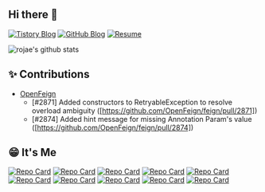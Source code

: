 ## Hi there 👋
[![Tistory Blog](https://img.shields.io/badge/Tistory-Blog-orange?logo=tistory)](https://redcoder.tistory.com)
[![GitHub Blog](https://img.shields.io/badge/GitHub-Blog-black?logo=github)](https://rojae.github.io)
[![Resume](https://img.shields.io/badge/Resume-Page-blue?logo=read-the-docs)](https://www.rallit.com/hub/resumes/781874/%EC%98%A4%EC%9E%AC%EC%84%B1)

![rojae's github stats](https://github-readme-stats.vercel.app/api?username=rojae&show_icons=true&theme=merko)


## ✨ Contributions
- [OpenFeign](https://github.com/OpenFeign/feign)
  - [#2871] Added constructors to RetryableException to resolve overload ambiguity ([https://github.com/OpenFeign/feign/pull/2871])
  - [#2874] Added hint message for missing Annotation Param's value ([https://github.com/OpenFeign/feign/pull/2874])

## 😁 It's Me
[![Repo Card](https://github-readme-stats.vercel.app/api/pin/?username=rojae&repo=auth-server-fe)](https://github.com/rojae/auth-server-fe) 
[![Repo Card](https://github-readme-stats.vercel.app/api/pin/?username=rojae&repo=auth-server-be)](https://github.com/rojae/auth-server-be) 
[![Repo Card](https://github-readme-stats.vercel.app/api/pin/?username=rojae&repo=R.LOG)](https://github.com/rojae/R.LOG) 
[![Repo Card](https://github-readme-stats.vercel.app/api/pin/?username=I-m-Codefix&repo=ott-api-service)](https://github.com/I-m-Codefix/ott-api-service)
[![Repo Card](https://github-readme-stats.vercel.app/api/pin/?username=rojae&repo=LectureEvaluation)](https://github.com/rojae/LectureEvaluation) [![Repo Card](https://github-readme-stats.vercel.app/api/pin/?username=rojae&repo=querydsl-demo)](https://github.com/rojae/querydsl-demo) [![Repo Card](https://github-readme-stats.vercel.app/api/pin/?username=rojae&repo=jpashop-demo)](https://github.com/rojae/jpashop-demo)
[![Repo Card](https://github-readme-stats.vercel.app/api/pin/?username=rojae&repo=load-prop)](https://github.com/rojae/load-prop)
[![Repo Card](https://github-readme-stats.vercel.app/api/pin/?username=rojae&repo=Spring-Encrypted-Sample)](https://github.com/rojae/Spring-Encrypted-Sample)
[![Repo Card](https://github-readme-stats.vercel.app/api/pin/?username=rojae&repo=Encrypt-Demo-Java)](https://github.com/rojae/Encrypt-Demo-Java)
